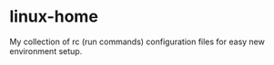 # linux-home
My collection of rc (run commands) configuration files for easy new environment setup.

